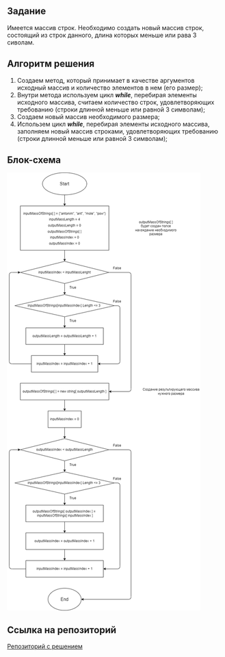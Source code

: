 ## __Задание__

Имеется массив строк. Необходимо создать новый массив строк, состоящий из строк данного, длина которых меньше или рава 3 сиволам.

## __Алгоритм решения__

1. Создаем метод, который принимает в качестве аргументов исходный массив и количество элементов в нем (его размер);
2. Внутри метода используем цикл *__while__*, перебирая элементы исходного массива, считаем количество строк, удовлетворяющих требованию (строки длинной меньше или равной 3 символам);
3. Создаем новый массив необходимого размера;
4. Использем цикл _**while**_, перебирая элементы исходного массива, заполняем новый массив строками, удовлетворяющих требованию (строки длинной меньше или равной 3 символам);

## **Блок-схема**

![ошибка вывода картинки](Блок-схема.drawio.png)

## __Ссылка на репозиторий__

[Репозиторий с решением](https://github.com/Chell406/Total-project-GB)